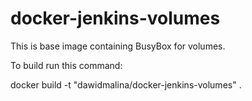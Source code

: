 docker-jenkins-volumes
======================

This is base image containing BusyBox for volumes.

To build run this command:

docker build -t "dawidmalina/docker-jenkins-volumes" .
